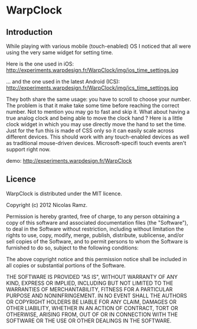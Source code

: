 WarpClock
=========

Introduction
------------

While playing with various mobile (touch-enabled) OS I noticed that all were using the very same widget for setting time.

Here is the one used in iOS: http://experiments.warpdesign.fr/WarpClock/img/ios_time_settings.jpg

... and the one used in the latest Android (ICS): http://experiments.warpdesign.fr/WarpClock/img/ics_time_settings.jpg

They both share the same usage: you have to scroll to choose your number. The problem is that it make take some time before reaching the correct number. Not to mention you may go to fast and skip it.
What about having a true analog clock and being able to move the clock hand ?
Here is a little clock widget in which you may use directly move the hand to set the time.
Just for the fun this is made of CSS only so it can easily scale across different devices. This should work with any touch-enabled devices as well as traditional mouse-driven devices. Microsoft-specifi touch events aren't support right now.

demo: http://experiments.warpdesign.fr/WarpClock


Licence
-------

WarpClock is distributed under the MIT licence.

Copyright (c) 2012 Nicolas Ramz.

Permission is hereby granted, free of charge, to any person obtaining a copy
of this software and associated documentation files (the "Software"), to deal
in the Software without restriction, including without limitation the rights
to use, copy, modify, merge, publish, distribute, sublicense, and/or sell
copies of the Software, and to permit persons to whom the Software is
furnished to do so, subject to the following conditions:

The above copyright notice and this permission notice shall be included in
all copies or substantial portions of the Software.

THE SOFTWARE IS PROVIDED "AS IS", WITHOUT WARRANTY OF ANY KIND, EXPRESS OR
IMPLIED, INCLUDING BUT NOT LIMITED TO THE WARRANTIES OF MERCHANTABILITY,
FITNESS FOR A PARTICULAR PURPOSE AND NONINFRINGEMENT. IN NO EVENT SHALL THE
AUTHORS OR COPYRIGHT HOLDERS BE LIABLE FOR ANY CLAIM, DAMAGES OR OTHER
LIABILITY, WHETHER IN AN ACTION OF CONTRACT, TORT OR OTHERWISE, ARISING FROM,
OUT OF OR IN CONNECTION WITH THE SOFTWARE OR THE USE OR OTHER DEALINGS IN
THE SOFTWARE.